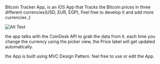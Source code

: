 Bitcoin Tracker App, is an IOS App that Tracks the Bitcoin prices in three different currencies(USD, EUR, EGP), Feel free to develop it and add more currencies ;)

![Alt Text](https://media.giphy.com/media/L05yKg28WPpQMczccV/giphy.gif)

the app talks with the CoinDesk API to grab the data from it. each time you change the currency using the picker view, the Price label will get updated automatically.

the App is built using MVC Design Pattern.
feel free to use or edit the App.
